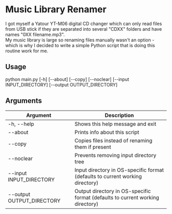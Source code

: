 # Music Library Renamer  

I got myself a Yatour YT-M06 digital CD changer which can only read files from USB stick if they are separated into several "CDXX" folders and have names "0XX filename.mp3".  
My music library is large so renaming files manually wasn't an option - which is why I decided to write a simple Python script that is doing this routine work for me.

## Usage
python main.py [-h] [--about] [--copy] [--noclear] [--input INPUT_DIRECTORY]
               [--output OUTPUT_DIRECTORY]

## Arguments
| Argument                  | Description                                                                    |
| ------------------------- | ------------------------------------------------------------------------------ |
| -h, --help                | Shows this help message and exit                                               |  
| --about                   | Prints info about this script                                                  |
| --copy                    | Copies files instead of renaming them if present                               |
| --noclear                 | Prevents removing input directory tree                                         |
| --input INPUT_DIRECTORY   | Input directory in OS-specific format (defaults to current working directory)  |
| --output OUTPUT_DIRECTORY | Output directory in OS-specific format (defaults to current working directory) |
